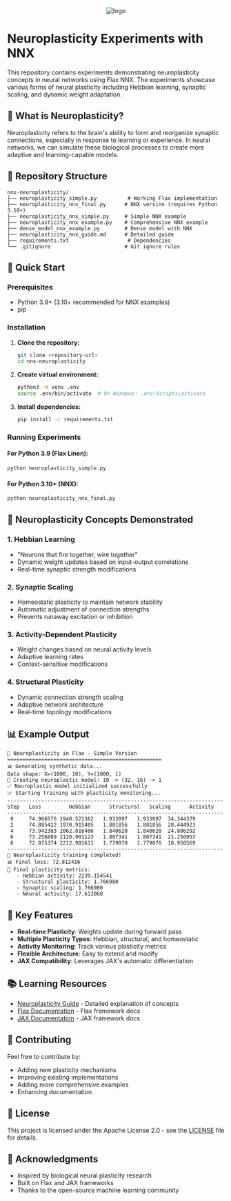 <div align="center">
<img src="https://raw.githubusercontent.com/google/flax/main/images/flax_logo_250px.png" alt="logo"></img>
</div>

# Neuroplasticity Experiments with NNX

This repository contains experiments demonstrating neuroplasticity concepts in neural networks using Flax NNX. The experiments showcase various forms of neural plasticity including Hebbian learning, synaptic scaling, and dynamic weight adaptation.

## 🧠 What is Neuroplasticity?

Neuroplasticity refers to the brain's ability to form and reorganize synaptic connections, especially in response to learning or experience. In neural networks, we can simulate these biological processes to create more adaptive and learning-capable models.

## 📁 Repository Structure

```
nnx-neuroplasticity/
├── neuroplasticity_simple.py          # Working Flax implementation
├── neuroplasticity_nnx_final.py      # NNX version (requires Python 3.10+)
├── neuroplasticity_nnx_simple.py     # Simple NNX example
├── neuroplasticity_nnx_example.py    # Comprehensive NNX example
├── dense_model_nnx_example.py        # Dense model with NNX
├── neuroplasticity_nnx_guide.md      # Detailed guide
├── requirements.txt                   # Dependencies
└── .gitignore                        # Git ignore rules
```

## 🚀 Quick Start

### Prerequisites
- Python 3.9+ (3.10+ recommended for NNX examples)
- pip

### Installation

1. **Clone the repository:**
   ```bash
   git clone <repository-url>
   cd nnx-neuroplasticity
   ```

2. **Create virtual environment:**
   ```bash
   python3 -m venv .env
   source .env/bin/activate  # On Windows: .env\Scripts\activate
   ```

3. **Install dependencies:**
   ```bash
   pip install -r requirements.txt
   ```

### Running Experiments

#### For Python 3.9 (Flax Linen):
```bash
python neuroplasticity_simple.py
```

#### For Python 3.10+ (NNX):
```bash
python neuroplasticity_nnx_final.py
```

## 🧬 Neuroplasticity Concepts Demonstrated

### 1. **Hebbian Learning**
- "Neurons that fire together, wire together"
- Dynamic weight updates based on input-output correlations
- Real-time synaptic strength modifications

### 2. **Synaptic Scaling**
- Homeostatic plasticity to maintain network stability
- Automatic adjustment of connection strengths
- Prevents runaway excitation or inhibition

### 3. **Activity-Dependent Plasticity**
- Weight changes based on neural activity levels
- Adaptive learning rates
- Context-sensitive modifications

### 4. **Structural Plasticity**
- Dynamic connection strength scaling
- Adaptive network architecture
- Real-time topology modifications

## 📊 Example Output

```
🧠 Neuroplasticity in Flax - Simple Version
==================================================
📊 Generating synthetic data...
Data shape: X=(1000, 10), Y=(1000, 1)
🤖 Creating neuroplastic model: 10 -> (32, 16) -> 1
✅ Neuroplastic model initialized successfully
📈 Starting training with plasticity monitoring...
----------------------------------------------------------------------
Step   Loss         Hebbian      Structural   Scaling      Activity    
----------------------------------------------------------------------
 0     74.966576 1940.521362   1.933097   1.933097  34.344379
 2     74.885422 1970.915405   1.881856   1.881856  28.444923
 4     73.942383 2062.816406   1.840620   1.840620  24.806292
 6     73.256889 2120.901123   1.807341   1.807341  21.250053
 8     72.875374 2212.901611   1.779070   1.779070  18.950569
----------------------------------------------------------------------
🎉 Neuroplasticity training completed!
📊 Final loss: 72.812416
🧠 Final plasticity metrics:
   - Hebbian activity: 2239.154541
   - Structural plasticity: 1.766980
   - Synaptic scaling: 1.766980
   - Neural activity: 17.613068
```

## 🔬 Key Features

- **Real-time Plasticity**: Weights update during forward pass
- **Multiple Plasticity Types**: Hebbian, structural, and homeostatic
- **Activity Monitoring**: Track various plasticity metrics
- **Flexible Architecture**: Easy to extend and modify
- **JAX Compatibility**: Leverages JAX's automatic differentiation

## 📚 Learning Resources

- [Neuroplasticity Guide](neuroplasticity_nnx_guide.md) - Detailed explanation of concepts
- [Flax Documentation](https://flax.readthedocs.io/) - Flax framework docs
- [JAX Documentation](https://jax.readthedocs.io/) - JAX framework docs

## 🤝 Contributing

Feel free to contribute by:
- Adding new plasticity mechanisms
- Improving existing implementations
- Adding more comprehensive examples
- Enhancing documentation

## 📄 License

This project is licensed under the Apache License 2.0 - see the [LICENSE](LICENSE) file for details.

## 🙏 Acknowledgments

- Inspired by biological neural plasticity research
- Built on Flax and JAX frameworks
- Thanks to the open-source machine learning community
